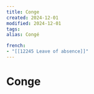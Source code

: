 ```yaml
---
title: Conge
created: 2024-12-01
modified: 2024-12-01
tags: 
alias: Congé

french:
- "[[12245 Leave of absence]]"
---
```

# Conge

